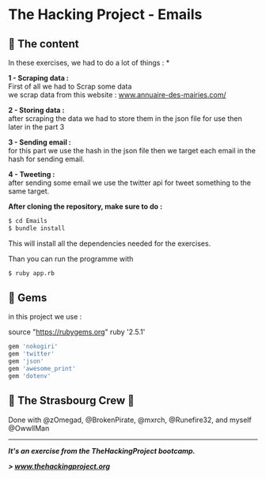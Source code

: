 # The Hacking Project - Emails

## 📰 The content
In these exercises,  we had to do a lot of things : 
* 

**1 - Scraping data :** <br>
 First of all we had to Scrap some data<br>
 we scrap data from this website : www.annuaire-des-mairies.com/
 
 
**2 - Storing data :** <br>
 after scraping the data we had to store them in the json file
 for use then later in the part 3
 
 
**3 - Sending email  :** <br>
 for this part we use the hash in the json file 
 then we target each email in the hash for sending email.
 
 
 
**4 - Tweeting :** <br>
after sending some email we use the twitter api for tweet something to the same target.

**After cloning the repository, make sure to do :**
```sh
$ cd Emails
$ bundle install
```
This will install all the dependencies needed for the exercises.

Than you can run the programme with 

```sh
$ ruby app.rb
```

## 💎 Gems

in this project we use : 

source "https://rubygems.org"
ruby '2.5.1'

```sh
gem 'nokogiri'
gem 'twitter'
gem 'json'
gem 'awesome_print'
gem 'dotenv'
```

## :european_post_office: The Strasbourg Crew 💪
Done with @zOmegad, @BrokenPirate, @mxrch, @Runefire32, and myself @OwwllMan

<hr>

***It's an exercise from the TheHackingProject bootcamp.***

***> www.thehackingproject.org***

